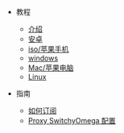 



* 教程
  * [介绍](/)
  * [安卓](/android/README.md)
  * [iso/苹果手机](/ios/README.md)
  * [windows](/windows/README.md)
  * [Mac/苹果电脑](/mac/)
  * [Linux](/linux/)
  
  
* 指南

  * [如何订阅](/help/subscribe)
  * [Proxy SwitchyOmega 配置](/help/switchyOmega)
